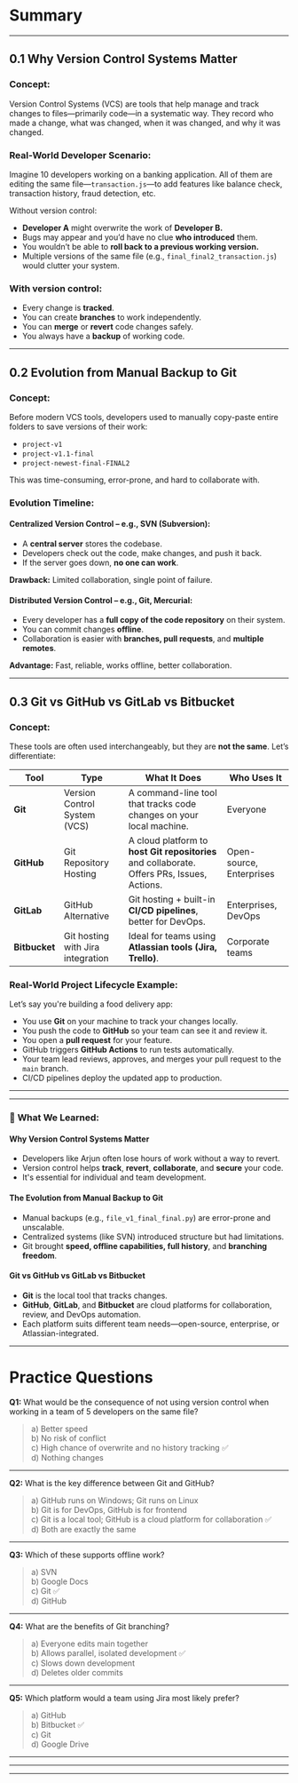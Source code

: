 

# Summary

---

##  **0.1 Why Version Control Systems Matter**

###  **Concept:**
Version Control Systems (VCS) are tools that help manage and track changes to files—primarily code—in a systematic way. They record who made a change, what was changed, when it was changed, and why it was changed.

###  **Real-World Developer Scenario:**
Imagine 10 developers working on a banking application. All of them are editing the same file—`transaction.js`—to add features like balance check, transaction history, fraud detection, etc.

Without version control:
- **Developer A** might overwrite the work of **Developer B.**
- Bugs may appear and you’d have no clue **who introduced** them.
- You wouldn’t be able to **roll back to a previous working version.**
- Multiple versions of the same file (e.g., `final_final2_transaction.js`) would clutter your system.

###  With version control:
- Every change is **tracked**.
- You can create **branches** to work independently.
- You can **merge** or **revert** code changes safely.
- You always have a **backup** of working code.

---

##  **0.2 Evolution from Manual Backup to Git**

###  **Concept:**
Before modern VCS tools, developers used to manually copy-paste entire folders to save versions of their work:
- `project-v1`
- `project-v1.1-final`
- `project-newest-final-FINAL2`

This was time-consuming, error-prone, and hard to collaborate with.

###  **Evolution Timeline:**

####  **Centralized Version Control – e.g., SVN (Subversion):**
- A **central server** stores the codebase.
- Developers check out the code, make changes, and push it back.
- If the server goes down, **no one can work**.

**Drawback:** Limited collaboration, single point of failure.

####  **Distributed Version Control – e.g., Git, Mercurial:**
- Every developer has a **full copy of the code repository** on their system.
- You can commit changes **offline**.
- Collaboration is easier with **branches, pull requests**, and **multiple remotes**.

**Advantage:** Fast, reliable, works offline, better collaboration.

---

##  **0.3 Git vs GitHub vs GitLab vs Bitbucket**

###  **Concept:**
These tools are often used interchangeably, but they are **not the same**. Let’s differentiate:

| Tool       | Type                        | What It Does                                                | Who Uses It            |
|------------|-----------------------------|-------------------------------------------------------------|------------------------|
| **Git**    | Version Control System (VCS) | A command-line tool that tracks code changes on your local machine. | Everyone               |
| **GitHub** | Git Repository Hosting       | A cloud platform to **host Git repositories** and collaborate. Offers PRs, Issues, Actions. | Open-source, Enterprises |
| **GitLab** | GitHub Alternative           | Git hosting + built-in **CI/CD pipelines**, better for DevOps. | Enterprises, DevOps   |
| **Bitbucket** | Git hosting with Jira integration | Ideal for teams using **Atlassian tools (Jira, Trello)**.    | Corporate teams        |

###  **Real-World Project Lifecycle Example:**

Let’s say you're building a food delivery app:

- You use **Git** on your machine to track your changes locally.
- You push the code to **GitHub** so your team can see it and review it.
- You open a **pull request** for your feature.
- GitHub triggers **GitHub Actions** to run tests automatically.
- Your team lead reviews, approves, and merges your pull request to the `main` branch.
- CI/CD pipelines deploy the updated app to production.

---



---

### 🔹 **What We Learned:**

####  **Why Version Control Systems Matter**
- Developers like Arjun often lose hours of work without a way to revert.
- Version control helps **track**, **revert**, **collaborate**, and **secure** your code.
- It's essential for individual and team development.

####  **The Evolution from Manual Backup to Git**
- Manual backups (e.g., `file_v1_final_final.py`) are error-prone and unscalable.
- Centralized systems (like SVN) introduced structure but had limitations.
- Git brought **speed, offline capabilities, full history**, and **branching freedom**.

####  **Git vs GitHub vs GitLab vs Bitbucket**
- **Git** is the local tool that tracks changes.
- **GitHub**, **GitLab**, and **Bitbucket** are cloud platforms for collaboration, review, and DevOps automation.
- Each platform suits different team needs—open-source, enterprise, or Atlassian-integrated.

---

#  **Practice Questions**

**Q1:** What would be the consequence of not using version control when working in a team of 5 developers on the same file?

> a) Better speed  
> b) No risk of conflict  
> c) High chance of overwrite and no history tracking ✅  
> d) Nothing changes  

---

**Q2:** What is the key difference between Git and GitHub?

> a) GitHub runs on Windows; Git runs on Linux  
> b) Git is for DevOps, GitHub is for frontend  
> c) Git is a local tool; GitHub is a cloud platform for collaboration ✅  
> d) Both are exactly the same  

---

**Q3:** Which of these supports offline work?

> a) SVN  
> b) Google Docs  
> c) Git ✅  
> d) GitHub  

---

**Q4:** What are the benefits of Git branching?

> a) Everyone edits main together  
> b) Allows parallel, isolated development ✅  
> c) Slows down development  
> d) Deletes older commits  

---

**Q5:** Which platform would a team using Jira most likely prefer?

> a) GitHub  
> b) Bitbucket ✅  
> c) Git  
> d) Google Drive  

---



---



---
